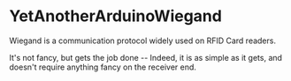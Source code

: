 # YetAnotherArduinoWiegand

Wiegand is a communication protocol widely used on RFID Card readers.

It's not fancy, but gets the job done -- Indeed, it is as simple as it gets, and doesn't require anything fancy on the receiver end.

